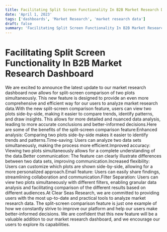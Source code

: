 ```yaml
---
title: Facilitating Split Screen Functionality In B2B Market Research Dashboard
date: 'April 1, 2023'
tags: ['dashboards', 'Market Research', 'market research data']
draft: false
summary: 'Facilitating Split Screen Functionality In B2B Market Research Dashboard'
---
```


# Facilitating Split Screen Functionality In B2B Market Research Dashboard

We are excited to announce the latest update to our market research dashboard now allows for split-screen comparison of two plots simultaneously. This new feature is designed to provide an even more comprehensive and efficient way for our users to analyze market research data.With the new split-screen comparison feature, users can view two plots side-by-side, making it easier to compare trends, identify patterns, and draw insights. This allows for more detailed and nuanced data analysis, leading to more accurate conclusions and better-informed decisions.Here are some of the benefits of the split-screen comparison feature:Enhanced analysis: Comparing two plots side-by-side makes it easier to identify trends and patterns.Time-saving: Users can analyze two data sets simultaneously, making the process more efficient.Improved accuracy: Viewing two plots simultaneously allows for a complete understanding of the data.Better communication: The feature can clearly illustrate differences between two data sets, improving communication.Increased flexibility: Users can customize which plots are shown side-by-side, allowing for a more personalized approach.Email feature: Users can easily share findings, streamlining collaboration and communication.Filter Separation: Users can view two plots simultaneously with different filters, enabling granular data analysis and facilitating comparison of the different results based on different audiences.At Clear Seas Research, we are committed to providing users with the most up-to-date and practical tools to analyze market research data. The split-screen comparison feature is just one example of how we constantly strive to improve our platform and help our users make better-informed decisions. We are confident that this new feature will be a valuable addition to our market research dashboard, and we encourage our users to explore its capabilities.
